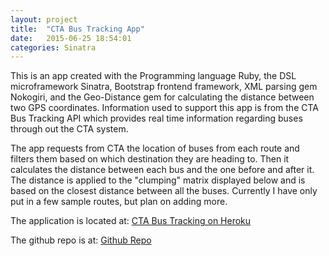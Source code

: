 ```yaml
---
layout: project
title:  "CTA Bus Tracking App"
date:   2015-06-25 18:54:01
categories: Sinatra
---
```


This is an app created with the Programming language Ruby, the DSL microframework Sinatra, Bootstrap frontend framework, XML parsing gem Nokogiri, and the Geo-Distance gem for calculating the distance between two GPS coordinates. Information used to support this app is from the CTA Bus Tracking API which provides real time information regarding buses through out the CTA system.

The app requests from CTA the location of buses from each route and filters them based on which destination they are heading to. Then it calculates the distance between each bus and the one before and after it. The distance is applied to the "clumping" matrix displayed below and is based on the closest distance between all the buses. Currently I have only put in a few sample routes, but plan on adding more.

The application is located at: [CTA Bus Tracking on Heroku](http://rdalin-cta.herokuapp.com)


The github repo is at: [Github Repo](https://github.com/rdalin82/CTABusApp)

